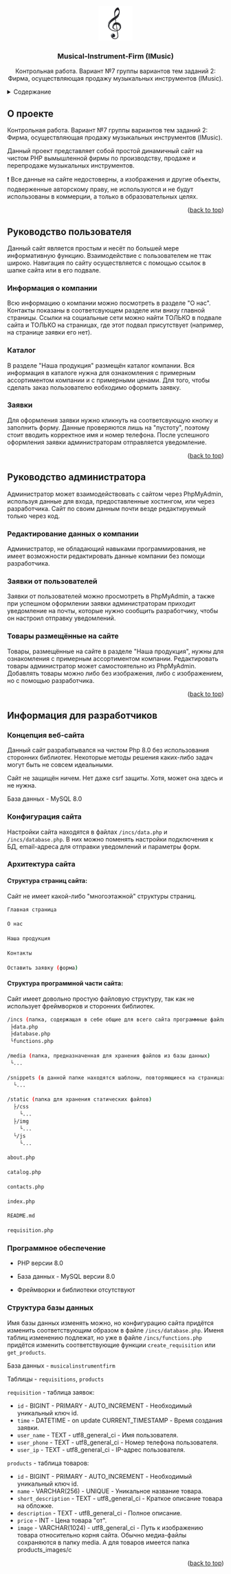 <div id="top"></div>

<!-- PROJECT LOGO -->
<br />
<div align="center">
  <a href="https://github.com/othneildrew/Best-README-Template">
    <img src="static/img/favicon.jpg" alt="Logo" height="80">
  </a>

  <h3 align="center">Musical-Instrument-Firm (IMusic)</h3>

  <p align="center">
    Контрольная работа. Вариант №7 группы вариантов тем заданий 2: Фирма, осуществляющая продажу музыкальных инструментов (IMusic).
  </p>
</div>



<!-- TABLE OF CONTENTS -->
<details>
  <summary>Содержание</summary>
  <ol>
    <li>
      <a href="#о-проекте">О проекте</a>
    </li>
    <li>
      <a href="#руководство-пользователя">Руководство пользователя</a>
      <ul>
          <li><a href="#информация-о-компании">Информация о компании</a></li>
          <li><a href="#каталог">Каталог</a></li>
          <li><a href="#заявки">Заявки</a></li>
      </ul>
    </li>
    <li>
        <a href="#руководство-администратора">Руководство администратора</a>
        <ul>
            <li><a href="#редактирование-информации-о-компании">Редактирование информации о компании</a></li>
            <li><a href="#заявки-от-пользователей">Заявки от пользователей</a></li>
            <li><a href="#товары-размещённые-на-сайте">Товары размещённые на сайте</a></li>
        </ul>
    </li>
    <li>
        <a href="#информация-для-разработчиков">Информация для разработчиков</a>
        <ul>
            <li><a href="#концепция-веб-сайта">Концепция веб-сайта</a></li>
            <li><a href="#конфигурация-сайта">Конфигурация сайта</a></li>
            <li><a href="#архитектура-сайта">Архитектура сайта</a></li>
            <li><a href="#программное-обеспечение">Программное обеспечение</a></li>
            <li><a href="#структура-базы-данных">Структура базы данных</a></li>
        </ul>
    </li>
  </ol>
</details>



<!-- ABOUT THE PROJECT -->
## О проекте

Контрольная работа. Вариант №7 группы вариантов тем заданий 2: Фирма, осуществляющая продажу музыкальных инструментов (IMusic).

Данный проект представляет собой простой динамичный сайт на чистом PHP вымышленной фирмы по производству, продаже и перепродаже музыкальных инструментов. 

❗ Все данные на сайте недостоверны, а изображения и другие объекты, подверженные авторскому праву, не используются и не будут использованы в коммерции, а только в образовательных целях.

<p align="right">(<a href="#top">back to top</a>)</p>



<!-- USER GUIDE -->
## Руководство пользователя

Данный сайт является простым и несёт по большей мере информативную функцию. Взаимодействие с пользователем не ттак широко. Навигация по сайту осуществляется с помощью ссылок в шапке сайта или в его подвале.

### Информация о компании

Всю информацию о компании можно посмотреть в разделе "О нас". Контакты показаны в соответсвующем разделе или внизу главной страницы. Ссылки на социальные сети можно найти ТОЛЬКО в подвале сайта и ТОЛЬКО на страницах, где этот подвал присутствует (например, на странице заявки его нет).

### Каталог

В разделе "Наша продукция" размещён каталог компании. Вся информация в каталоге нужна для ознакомления с примерным ассортиментом компании и с примерными ценами. Для того, чтобы сделать заказ пользователю еобходимо оформить заявку.

### Заявки

Для оформления заявки нужно кликнуть на соответсвующую кнопку и заполнить форму. Данные проверяются лишь на "пустоту", поэтому стоит вводить корректное имя и номер телефона. После успешного оформления заявки администраторам отправляется уведомление.

<p align="right">(<a href="#top">back to top</a>)</p>



<!-- ADMINISTRATOR GUIDE -->
## Руководство администратора

Администратор может взаимодействовать с сайтом через PhpMyAdmin, используя данные для входа, предоставленные хостингом, или через разработчика. Сайт по своим данным почти везде редактируемый только через код.

### Редактирование данных о компании

Администратор, не обладающий навыками программирования, не имеет возможности редактировать данные компании без помощи разработчика.

### Заявки от пользователей

Заявки от пользователей можно просмотреть в PhpMyAdmin, а также при успешном оформлении заявки администраторам приходит уведомление на почты, которые нужно сообщить разработчику, чтобы он настроил отправку уведомлений.

### Товары размещённые на сайте

Товары, размещённые на сайте в разделе "Наша продукция", нужны для ознакомления с примерным ассортиментом компании. Редактировать товары администратор может самостоятельно из PhpMyAdmin. Добавлять товары можно либо без изображения, либо с изображением, но с помощью разработчика.

<p align="right">(<a href="#top">back to top</a>)</p>



<!-- INFORMATION FOR DEVELOPERS -->
## Информация для разработчиков

### Концепция веб-сайта

Данный сайт разрабатывался на чистом Php 8.0 без использования сторонних библиотек. Некоторые методы решения каких-либо задач могут быть не совсем идеальными. 

Сайт не защищён ничем. Нет даже csrf защиты. Хотя, может она здесь и не нужна.

База данных - MySQL 8.0

### Конфигурация сайта

Настройки сайта находятся в файлах `/incs/data.php` и `/incs/database.php`. В них можно поменять настройки подключения к БД, email-адреса для отправки уведомлений и параметры форм.

### Архитектура сайта


#### Структура страниц сайта:

Сайт не имеет какой-либо "многоэтажной" структуры страниц. 

```sh
Главная страница

О нас

Наша продукция

Контакты

Оставить заявку (форма)
```

#### Структура программной части сайта:

Сайт имеет довольно простую файловую структуру, так как не использует фреймворков и сторонних библиотек. 

```sh
/incs (папка, содержащая в себе общие для всего сайта программные файлы)
 ├data.php
 ├database.php
 └functions.php

/media (папка, предназначенная для хранения файлов из базы данных)
 └...

/snippets (в данной папке находятся шаблоны, повторяющиеся на страницах сайта)
  └...

/static (папка для хранения статических файлов)
  ├/css
    └...
  ├/img
    └...
  └/js
    └...

about.php

catalog.php

contacts.php

index.php

README.md

requisition.php
```

### Программное обеспечение

* PHP версии 8.0

* База данных - MySQL версии 8.0

* Фреймворки и библиотеки отсутствуют 

### Структура базы данных

Имя базы данных изменять можно, но конфигурацию сайта придётся изменить соответствующим образом в файле `/incs/database.php`.
Именя таблиц изменению подлежат, но уже в файле `/incs/functions.php` придётся изменить соответствующие функции `create_requisition` или `get_products`.

База данных - `musicalinstrumentfirm`

Таблицы - `requisitions`, `products`

`requisition` - таблица заявок:
* `id`         - BIGINT - PRIMARY - AUTO_INCREMENT      - Необходимый уникальный ключ id.
* `time`       - DATETIME - on update CURRENT_TIMESTAMP - Время создания заявки.
* `user_name`  - TEXT - utf8_general_ci                 - Имя пользователя.
* `user_phone` - TEXT - utf8_general_ci                 - Номер телефона пользователя.
* `user_ip`    - TEXT - utf8_general_ci                    - IP-адрес пользователя.

`products` - таблица товаров:
* `id`                - BIGINT - PRIMARY - AUTO_INCREMENT - Необходимый уникальный ключ id.
* `name`              - VARCHAR(256) - UNIQUE             - Уникальное название товара.
* `short_description` - TEXT - utf8_general_ci            - Краткое описание товара на обложке.
* `description`       - TEXT - utf8_general_ci            - Полное описание.
* `price`             - INT                               - Цена товара "от".
* `image`             - VARCHAR(1024) - utf8_general_ci   - Путь к изображению товара относительно корня сайта. Обычно медиа-файлы сохраняются в папку media. А для товаров имеется папка products_images/с

<p align="right">(<a href="#top">back to top</a>)</p>

